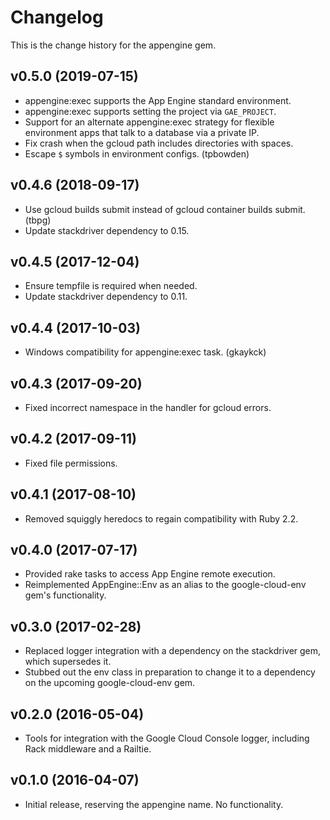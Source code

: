 # Changelog

This is the change history for the appengine gem.

## v0.5.0 (2019-07-15)

*   appengine:exec supports the App Engine standard environment.
*   appengine:exec supports setting the project via `GAE_PROJECT`.
*   Support for an alternate appengine:exec strategy for flexible environment apps that talk to a database via a private IP.
*   Fix crash when the gcloud path includes directories with spaces.
*   Escape `$` symbols in environment configs. (tpbowden)

## v0.4.6 (2018-09-17)

*   Use gcloud builds submit instead of gcloud container builds submit. (tbpg)
*   Update stackdriver dependency to 0.15.

## v0.4.5 (2017-12-04)

*   Ensure tempfile is required when needed.
*   Update stackdriver dependency to 0.11.

## v0.4.4 (2017-10-03)

*   Windows compatibility for appengine:exec task. (gkaykck)

## v0.4.3 (2017-09-20)

*   Fixed incorrect namespace in the handler for gcloud errors.

## v0.4.2 (2017-09-11)

*   Fixed file permissions.

## v0.4.1 (2017-08-10)

*   Removed squiggly heredocs to regain compatibility with Ruby 2.2.

## v0.4.0 (2017-07-17)

*   Provided rake tasks to access App Engine remote execution.
*   Reimplemented AppEngine::Env as an alias to the google-cloud-env gem's
    functionality.

## v0.3.0 (2017-02-28)

*   Replaced logger integration with a dependency on the stackdriver gem,
    which supersedes it.
*   Stubbed out the env class in preparation to change it to a dependency
    on the upcoming google-cloud-env gem.

## v0.2.0 (2016-05-04)

*   Tools for integration with the Google Cloud Console logger, including
    Rack middleware and a Railtie.

## v0.1.0 (2016-04-07)

*   Initial release, reserving the appengine name. No functionality.
